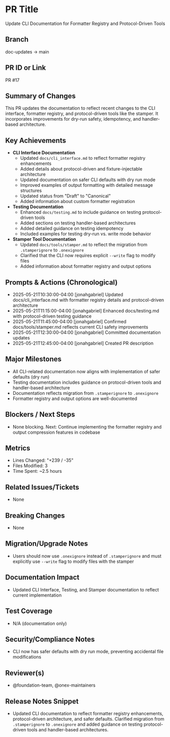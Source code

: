 <!-- === OmniNode:Metadata ===
metadata_version: 0.1.0
protocol_version: 1.1.0
owner: OmniNode Team
copyright: OmniNode Team
schema_version: 1.1.0
name: pr_description_2025_05_21_pr17.md
version: 1.0.0
uuid: d6663cb4-40b6-465d-b262-5bfb6152a656
author: OmniNode Team
created_at: 2025-05-22T17:18:16.679439
last_modified_at: 2025-05-22T21:19:13.430999
description: Stamped by ONEX
state_contract: state_contract://default
lifecycle: active
hash: eed36df210c1caa7b3ee9005d839f9d5d963c3b9101f0f63d51e6f1a8439ed6d
entrypoint: python@pr_description_2025_05_21_pr17.md
runtime_language_hint: python>=3.11
namespace: onex.stamped.pr_description_2025_05_21_pr17
meta_type: tool
<!-- === /OmniNode:Metadata === -->


# PR Title
Update CLI Documentation for Formatter Registry and Protocol-Driven Tools

## Branch
doc-updates → main

## PR ID or Link
PR #17

## Summary of Changes
This PR updates the documentation to reflect recent changes to the CLI interface, formatter registry, and protocol-driven tools like the stamper. It incorporates improvements for dry-run safety, idempotency, and handler-based architecture.

## Key Achievements
- **CLI Interface Documentation**
  - Updated `docs/cli_interface.md` to reflect formatter registry enhancements
  - Added details about protocol-driven and fixture-injectable architecture
  - Updated documentation on safer CLI defaults with dry run mode
  - Improved examples of output formatting with detailed message structures
  - Updated status from "Draft" to "Canonical"
  - Added information about custom formatter registration
- **Testing Documentation**
  - Enhanced `docs/testing.md` to include guidance on testing protocol-driven tools
  - Added sections on testing handler-based architectures
  - Added detailed guidance on testing idempotency
  - Included examples for testing dry-run vs. write mode behavior
- **Stamper Tool Documentation**
  - Updated `docs/tools/stamper.md` to reflect the migration from `.stamperignore` to `.onexignore`
  - Clarified that the CLI now requires explicit `--write` flag to modify files
  - Added information about formatter registry and output options

## Prompts & Actions (Chronological)
- 2025-05-21T10:30:00-04:00 [jonahgabriel] Updated docs/cli_interface.md with formatter registry details and protocol-driven architecture
- 2025-05-21T11:15:00-04:00 [jonahgabriel] Enhanced docs/testing.md with protocol-driven testing guidance
- 2025-05-21T11:45:00-04:00 [jonahgabriel] Confirmed docs/tools/stamper.md reflects current CLI safety improvements
- 2025-05-21T12:30:00-04:00 [jonahgabriel] Committed documentation updates
- 2025-05-21T12:45:00-04:00 [jonahgabriel] Created PR description

## Major Milestones
- All CLI-related documentation now aligns with implementation of safer defaults (dry run)
- Testing documentation includes guidance on protocol-driven tools and handler-based architecture
- Documentation reflects migration from `.stamperignore` to `.onexignore`
- Formatter registry and output options are well-documented

## Blockers / Next Steps
- None blocking. Next: Continue implementing the formatter registry and output compression features in codebase

## Metrics
- Lines Changed: "+239 / -35"
- Files Modified: 3
- Time Spent: ~2.5 hours

## Related Issues/Tickets
- None

## Breaking Changes
- None

## Migration/Upgrade Notes
- Users should now use `.onexignore` instead of `.stamperignore` and must explicitly use `--write` flag to modify files with the stamper

## Documentation Impact
- Updated CLI Interface, Testing, and Stamper documentation to reflect current implementation

## Test Coverage
- N/A (documentation only)

## Security/Compliance Notes
- CLI now has safer defaults with dry run mode, preventing accidental file modifications

## Reviewer(s)
- @foundation-team, @onex-maintainers

## Release Notes Snippet
- Updated CLI documentation to reflect formatter registry enhancements, protocol-driven architecture, and safer defaults. Clarified migration from `.stamperignore` to `.onexignore` and added guidance on testing protocol-driven tools and handler-based architectures.
